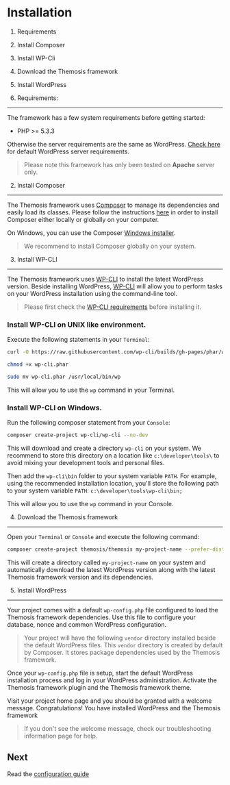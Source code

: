 Installation
============

1. Requirements
2. Install Composer
3. Install WP-Cli
4. Download the Themosis framework
5. Install WordPress


1. Requirements:
----------------

The framework has a few system requirements before getting started:

- PHP >= 5.3.3

Otherwise the server requirements are the same as WordPress. [Check here](http://wordpress.org/about/requirements/) for default WordPress server requirements.

> Please note this framework has only been tested on **Apache** server only.

2. Install Composer
-------------------

The Themosis framework uses [Composer](https://getcomposer.org/) to manage its dependencies and easily load its classes. Please follow the instructions [here](https://getcomposer.org/doc/00-intro.md) in order to install Composer either locally or globally on your computer.

On Windows, you can use the Composer [Windows installer](https://getcomposer.org/Composer-Setup.exe).

> We recommend to install Composer globally on your system.

3. Install WP-CLI
-----------------

The Themosis framework uses [WP-CLI](http://wp-cli.org/) to install the latest WordPress version. Beside installing WordPress, [WP-CLI](http://wp-cli.org/) will allow you to perform tasks on your WordPress installation using the command-line tool.

> Please first check the [WP-CLI requirements](http://wp-cli.org/#requirements) before installing it.

### Install WP-CLI on UNIX like environment.

Execute the following statements in your `Terminal`:

```bash
curl -O https://raw.githubusercontent.com/wp-cli/builds/gh-pages/phar/wp-cli.phar
```

```bash
chmod +x wp-cli.phar

sudo mv wp-cli.phar /usr/local/bin/wp
```

This will allow you to use the `wp` command in your Terminal.

### Install WP-CLI on Windows.

Run the following composer statement from your `Console`:

```bash
composer create-project wp-cli/wp-cli --no-dev
```

This will download and create a directory `wp-cli` on your system. We recommend to store this directory on a location like `c:\developer\tools\` to avoid mixing your development tools and personal files.

Then add the `wp-cli\bin` folder to your system variable `PATH`. For example, using the recommended installation location, you'll store the following path to your system variable `PATH`: `c:\developer\tools\wp-cli\bin;`

This will allow you to use the `wp` command in your Console.

4. Download the Themosis framework
---------------------------------

Open your `Terminal` or `Console` and execute the following command:

```bash
composer create-project themosis/themosis my-project-name --prefer-dist
```

This will create a directory called `my-project-name` on your system and automatically download the latest WordPress version along with the latest Themosis framework version and its dependencies.

5. Install WordPress
--------------------

Your project comes with a default `wp-config.php` file configured to load the Themosis framework dependencies. Use this file to configure your database, nonce and common WordPress configuration.

> Your project will have the following `vendor` directory installed beside the default WordPress files. This `vendor` directory is created by default by Composer. It stores package dependencies used by the Themosis framework.

Once your `wp-config.php` file is setup, start the default WordPress installation process and log in your WordPress administration. Activate the Themosis framework plugin and the Themosis framework theme.

Visit your project home page and you should be granted with a welcome message. Congratulations! You have installed WordPress and the Themosis framework

> If you don't see the welcome message, check our troubleshooting information page for help.

Next
----
Read the [configuration guide](https://github.com/themosis/documentation/blob/master/configuration.md)

